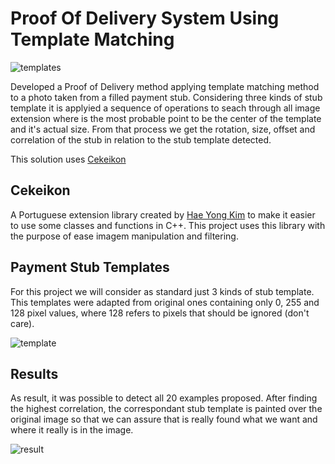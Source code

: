 # Proof Of Delivery System Using Template Matching

![templates](https://github.com/Btwo2/ProofOfDelivery/assets/110456965/9aa527d1-e609-4b30-8d28-1000ba12f832)

Developed a Proof of Delivery method applying template matching method to a photo taken from a filled payment stub. Considering three kinds of stub template it is applyied a sequence of operations to seach through all image extension where is the most probable point to be the center of the template and it's actual size. From that process we get the rotation, size, offset and correlation of the stub in relation to the stub template detected. 

This solution uses [Cekeikon](http://www.lps.usp.br/hae/software/cekeikon56.html) 

## Cekeikon

A Portuguese extension library created by [Hae Yong Kim](http://www.lps.usp.br/hae/) to make it easier to use some classes and functions in C++. This project uses this library with the purpose of ease imagem manipulation and filtering.

## Payment Stub Templates

For this project we will consider as standard just 3 kinds of stub template. This templates were adapted from original ones containing only 0, 255 and 128 pixel values, where 128 refers to pixels that should be ignored (don't care).

![template](https://github.com/Btwo2/ProofOfDelivery/assets/110456965/637ab459-1a93-48bd-b112-429b088b9065)

## Results

As result, it was possible to detect all 20 examples proposed. After finding the highest correlation, the correspondant stub template is painted over the original image so that we can assure that is really found what we want and where it really is in the image. 

![result](https://github.com/Btwo2/ProofOfDelivery/assets/110456965/8f8588ed-6e82-4c5e-9895-87e47e3e166d)
